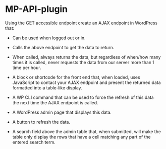 # MP-API-plugin

Using the GET accessible endpoint create an AJAX endpoint in WordPress that:

- Can be used when logged out or in.
- Calls the above endpoint to get the data to return.
- When called, always returns the data, but regardless of when/how many times it is called, never requests the data from our server more than 1 time per hour.

- A block or shortcode for the front end that, when loaded, uses JavaScript to contact your AJAX endpoint and present the returned data formatted into a table-like display.
- A WP CLI command that can be used to force the refresh of this data the next time the AJAX endpoint is called.
- A WordPress admin page that displays this data.
- A button to refresh the data.
- A search field above the admin table that, when submitted, will make the table only display the rows that have a cell matching any part of the entered search term.

